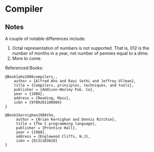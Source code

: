 Compiler
=============

Notes
------

A couple of notable differences include:

  1. Octal representation of numbers is not supported.
That is, 012 is the number of months in a year, not number of pennies equal to a dime.
  2. More to come.

Referenced Books:

    @Book{aho1986compilers,,
        author = {Alfred Aho and Ravi Sethi and Jeffrey Ullman},
        title = {Compilers, principles, techniques, and tools},
        publisher = {Addison-Wesley Pub. Co},
        year = {1986},
        address = {Reading, Mass},
        isbn = {9780201100884}
    }

    @Book{kernighan1988the,
         author = {Brian Kernighan and Dennis Ritchie},
         title = {The C programming language},
         publisher = {Prentice Hall},
         year = {1988},
         address = {Englewood Cliffs, N.J},
         isbn = {0131103628}
    }
